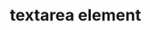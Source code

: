 ---
{
  "title": "textarea element",
  "description": "",
  "category": "html",
  "keywords": [
    "textarea element"
  ],
  "last_test_date": "2020-01-03",
  "test_results_url": "https://a11ysupport.io/tech/html/textarea_element",
  "test_url": "https://a11ysupport.io/tech/html/textarea_element",
  "stats": {
    "dragon_win": {
      "chrome": {
        "78": "a"
      }
    },
    "jaws": {
      "chrome": {
        "78": "y"
      },
      "ie": {
        "11": "a"
      },
      "firefox": {
        "70": "y"
      }
    },
    "narrator": {
      "edge": {
        "44": "y"
      }
    },
    "nvda": {
      "chrome": {
        "78": "y"
      },
      "firefox": {
        "70": "y"
      }
    },
    "talkback": {
      "and_chr": {
        "78": "y"
      }
    },
    "va_and": {
      "and_chr": {
        "78": "a"
      }
    },
    "vo_ios": {
      "ios_saf": {
        "13.3": "y"
      }
    },
    "vo_macos": {
      "safari": {
        "13.0.4": "y"
      }
    },
    "orca": {
      "firefox": {
        "70": "y"
      }
    },
    "vc_ios": {
      "ios_saf": {
        "13.3": "a"
      }
    },
    "vc_macos": {
      "safari": {
        "13.0.4": "a"
      }
    },
    "wsr": {
      "chrome": {
        "78": "a"
      }
    }
  },
  "links": {
    "WHATWG HTML spec for textarea element": "https://html.spec.whatwg.org/multipage/form-elements.html#the-textarea-element",
    "HTML AAM for the textarea element": "https://w3c.github.io/html-aam/#el-textarea"
  }
}
---